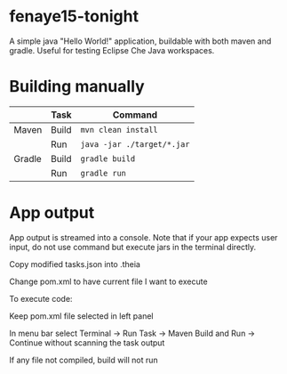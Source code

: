 # fenaye15-tonight

A simple java "Hello World!" application, buildable with both maven and gradle. Useful for testing Eclipse Che Java workspaces.


# Building manually

|        | Task  | Command                    |
| ------ | ----- | -------------------------- |
| Maven  | Build | `mvn clean install`        |
|        | Run   | `java -jar ./target/*.jar` |
| Gradle | Build | `gradle build`             |
|        | Run   | `gradle run`               |


# App output

App output is streamed into a console. Note that if your app expects user input, do not use command but execute jars in the terminal directly.

Copy modified tasks.json into .theia

Change pom.xml to have current file I want to execute

To execute code:

Keep pom.xml file selected in left panel

In menu bar select Terminal -> Run Task -> Maven Build and Run -> Continue without scanning the task output

If any file not compiled, build will not run
